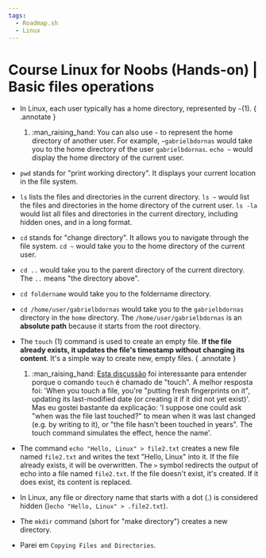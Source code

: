 ```yaml
---
tags:
  - Roadmap.sh
  - Linux
---
```


# Course Linux for Noobs (Hands-on) | Basic files operations

- In Linux, each user typically has a home directory, represented by `~`(1).
{ .annotate }

    1. :man_raising_hand: You can also use `~` to represent the home directory of another user. For example, `~gabrielbdornas` would take you to the home directory of the user `gabrielbdornas`. `echo ~` would display the home directory of the current user.

- `pwd` stands for "print working directory". It displays your current location in the file system.
- `ls` lists the files and directories in the current directory. `ls ~` would list the files and directories in the home directory of the current user. `ls -la` would list all files and directories in the current directory, including hidden ones, and in a long format.
- `cd` stands for "change directory". It allows you to navigate through the file system. `cd ~` would take you to the home directory of the current user.
- `cd ..` would take you to the parent directory of the current directory. The `..` means "the directory above".
- `cd foldername` would take you to the foldername directory.
- `cd /home/user/gabrielbdornas` would take you to the `gabrielbdornas` directory in the `home` directory. The `/home/user/gabrielbdornas` is an **absolute path** because it starts from the root directory.
- The `touch` (1) command is used to create an empty file. **If the file already exists, it updates the file's timestamp without changing its content**. It's a simple way to create new, empty files.
{ .annotate }

    1. :man_raising_hand: [Esta discussão](https://unix.stackexchange.com/questions/355168/what-does-touch-stand-for) foi interessante para entender porque o comando `touch` é chamado de "touch". A melhor resposta foi: 'When you touch a file, you're "putting fresh fingerprints on it", updating its last-modified date (or creating it if it did not yet exist)'. Mas eu gostei bastante da explicação: 'I suppose one could ask "when was the file last touched?" to mean when it was last changed (e.g. by writing to it), or "the file hasn't been touched in years". The touch command simulates the effect, hence the name'.

- The command `echo "Hello, Linux" > file2.txt` creates a new file named `file2.txt` and writes the text "Hello, Linux" into it. If the file already exists, it will be overwritten. The `>` symbol redirects the output of echo into a file named `file2.txt`. If the file doesn't exist, it's created. If it does exist, its content is replaced.
- In Linux, any file or directory name that starts with a dot (.) is considered hidden ()`echo "Hello, Linux" > .file2.txt`).
- The `mkdir` command (short for "make directory") creates a new directory.

- Parei em `Copying Files and Directories`.
